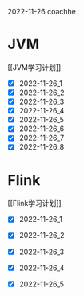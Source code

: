 2022-11-26 coachhe

# JVM

[[JVM学习计划]]

- [x] 2022-11-26\_1
- [x] 2022-11-26\_2
- [x] 2022-11-26\_3
- [x] 2022-11-26\_4
- [x] 2022-11-26\_5
- [x] 2022-11-26\_6
- [x] 2022-11-26\_7
- [x] 2022-11-26\_8

# Flink

[[Flink学习计划]]

- [x] 2022-11-26\_1
- [x] 2022-11-26\_2
- [x] 2022-11-26\_3
- [x] 2022-11-26\_4
- [x] 2022-11-26\_5

